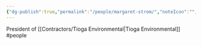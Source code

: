 ```yaml
---
{"dg-publish":true,"permalink":"/people/margaret-strom/","noteIcon":"","created":"2025-05-20T10:31:25.290-05:00"}
---
```


President of [[Contractors/Tioga Environmental\|Tioga Environmental]]
#people 